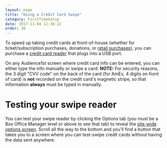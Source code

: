 ```yaml
---
layout: page
title: "Using a Credit Card Swipe"
category: FirstTimeSetup
date: 2017-11-04 12:36:22
order: 30
---
```


To speed up taking credit cards at front-of-house (whether for
ticket/subscription purchases, donations, or [retail purchases]()), you
can purchase a [credit card reader](http://amzn.to/2uPWyMk) that plugs
into a USB port.

On any Audience1st screen where credit card info can be entered, you can
either type the info manually or swipe a card.  **NOTE:** For security
reasons, the 3 digit "CVV code" on the back of the card (for AmEx, 4
digits on front of card) is **not** recorded on the credit card's
magnetic stripe, so that information **always** must be typed in
manually.

# Testing your swipe reader

You can test your swipe reader by clicking the Options tab (you must be
a Box Office Manager level or above to see that tab) to reveal the
[site-wide options screen](sitewide-options.html).  Scroll all the
way to the bottom and you'll find a button that takes you to a screen
where you can test-swipe credit cards without having the data sent
anywhere.
